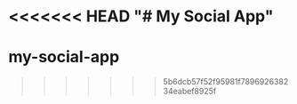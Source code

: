 <<<<<<< HEAD
"# My Social App" 
=======
# my-social-app
>>>>>>> 5b6dcb57f52f95981f789692638234eabef8925f
